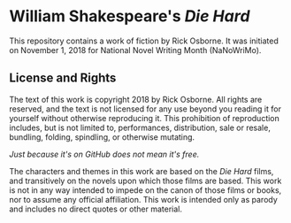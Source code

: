 # William Shakespeare's _Die Hard_

This repository contains a work of fiction by Rick Osborne.
It was initiated on November 1, 2018 for National Novel Writing Month (NaNoWriMo).

## License and Rights

The text of this work is copyright 2018 by Rick Osborne.
All rights are reserved, and the text is not licensed for any use beyond you reading it for yourself without otherwise reproducing it.
This prohibition of reproduction includes, but is not limited to, performances, distribution, sale or resale, bundling, folding, spindling, or otherwise mutating.

_Just because it's on GitHub does not mean it's free._

The characters and themes in this work are based on the _Die Hard_ films, and transitively on the novels upon which those films are based.
This work is not in any way intended to impede on the canon of those films or books, nor to assume any official affiliation.
This work is intended only as parody and includes no direct quotes or other material.
